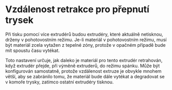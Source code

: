 Vzdálenost retrakce pro přepnutí trysek
====
Při tisku pomocí více extrudérů budou extrudéry, které aktuálně netisknou, drženy v pohotovostním režimu. Je-li materiál v pohotovostním režimu, musí být materiál zcela vytažen z tepelné zóny, protože v opačném případě bude mít spoustu času vytékat.

Toto nastavení určuje, jak daleko je materiál pro tento extrudér retrahován, když extrudér přejde, při výměně extruderů, do režimu spánku. Může být konfigurován samostatně, protože vzdálenost extruze je obvykle mnohem větší, aby se zabránilo tomu, že materiál bude dále vytékat a degradovat se v komoře trysky, zatímco ostatní extrudéry tisknou.
